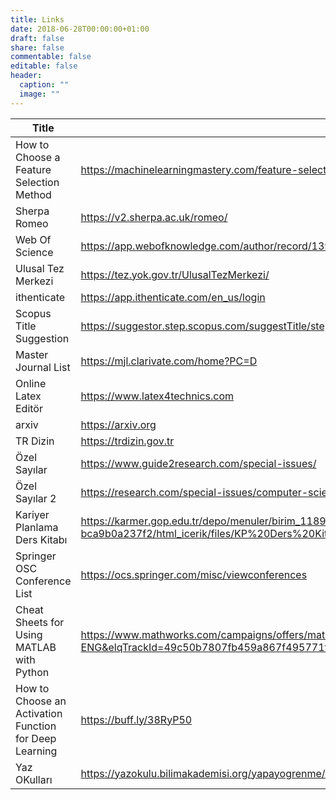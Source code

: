 ```yaml
---
title: Links
date: 2018-06-28T00:00:00+01:00
draft: false
share: false
commentable: false
editable: false
header:
  caption: ""
  image: ""
---
```

| Title                              | URL                                                                                                      |
|-------------------------------------------|----------------------------------------------------------------------------------------------------------|
| How to Choose a Feature Selection Method  | https://machinelearningmastery.com/feature-selection-with-real-and-categorical-data/                |
| Sherpa Romeo                              | https://v2.sherpa.ac.uk/romeo/                                                                          |
| Web Of Science                            | https://app.webofknowledge.com/author/record/1392011?lang=en_US                                        |
| Ulusal Tez Merkezi                        | https://tez.yok.gov.tr/UlusalTezMerkezi/                                                                |
| ithenticate                               | https://app.ithenticate.com/en_us/login                                                                |
| Scopus Title Suggestion                   | https://suggestor.step.scopus.com/suggestTitle/step1.cfm                                               |
| Master Journal List                       | https://mjl.clarivate.com/home?PC=D                                                                      |
| Online Latex Editör                       | https://www.latex4technics.com                                                                          |
| arxiv                                     | https://arxiv.org                                                                                        |
| TR Dizin                                  | https://trdizin.gov.tr                                                                                  |
| Özel Sayılar                              | https://www.guide2research.com/special-issues/                                                           |
| Özel Sayılar 2                            | https://research.com/special-issues/computer-science                                                    |
| Kariyer Planlama Ders Kitabı               | https://karmer.gop.edu.tr/depo/menuler/birim_11898/duyurular_198/89e07439-672f-484e-a688-bca9b0a237f2/html_icerik/files/KP%20Ders%20Kitabı.pdf |
| Springer OSC Conference List              | https://ocs.springer.com/misc/viewconferences                                                            |
| Cheat Sheets for Using MATLAB with Python | https://www.mathworks.com/campaigns/offers/matlab-python-cheat-sheets.html?s_v1=41666&elqem=3649079_EM_ROW_DIR_22-01_MOE-EDU-ENG&elqTrackId=49c50b7807fb459a867f495771f9bf57&elq=a20d1c97ad3d4ce59db7430629ba0be8&elqaid=41666&elqat=1&elqCampaignId=15331 |
| How to Choose an Activation Function for Deep Learning | https://buff.ly/38RyP50                      |
| Yaz OKulları                              | https://yazokulu.bilimakademisi.org/yapayogrenme/2022/                                                  |


